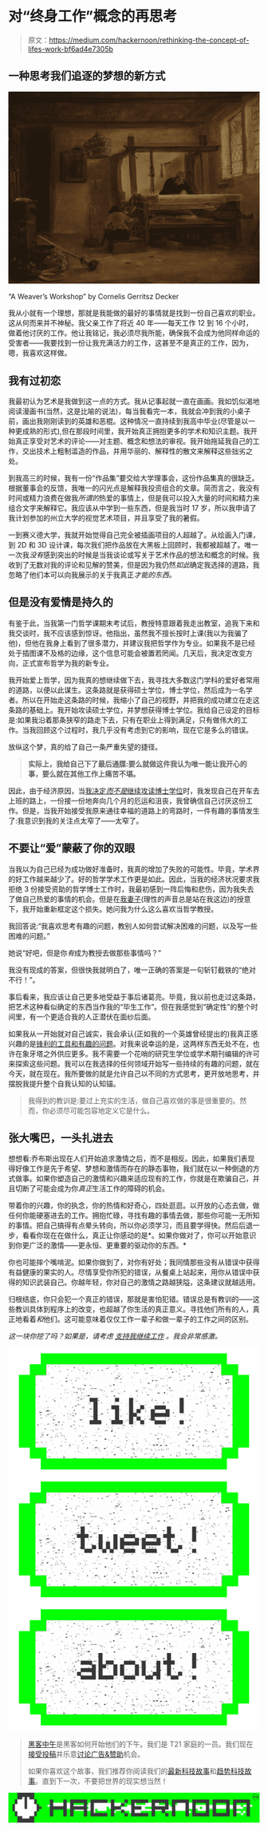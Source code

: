 # 对“终身工作”概念的再思考

> 原文：<https://medium.com/hackernoon/rethinking-the-concept-of-lifes-work-bf6ad4e7305b>

## 一种思考我们追逐的梦想的新方式

![](img/71019cd962b292084fc3eb739ebbe69b.png)

“A Weaver’s Workshop” by Cornelis Gerritsz Decker

我从小就有一个理想，那就是我能做的最好的事情就是找到一份自己喜欢的职业。这从何而来并不神秘。我父亲工作了将近 40 年——每天工作 12 到 16 个小时，做着他讨厌的工作。他让我铭记，我必须尽我所能，确保我不会成为他同样命运的受害者——我要找到一份让我充满活力的工作，这甚至不是真正的工作，因为，嗯，我喜欢这样做。

## 我有过初恋

我最初认为艺术是我做到这一点的方式。我从记事起就一直在画画。我如饥似渴地阅读漫画书(当然，这是比喻的说法)，每当我看完一本，我就会冲到我的小桌子前，画出我刚刚读到的英雄和恶棍。这种情况一直持续到我高中毕业(尽管是以一种更成熟的形式),但在那段时间里，我开始真正拥抱更多的学术和知识主题。我开始真正享受对艺术的评论——对主题、概念和想法的审视。我开始拖延我自己的工作，交出技术上粗制滥造的作品，并用华丽的、解释性的散文来解释这些拙劣之处。

到我高三的时候，我有一份“作品集”要交给大学理事会，这份作品集真的很缺乏。根据董事会的反馈，我唯一的闪光点是解释我投资组合的文章。简而言之，我没有时间或精力浪费在做我*所谓的*热爱的事情上，但是我可以投入大量的时间和精力来组合文字来解释它。我应该从中学到一些东西，但是我当时 17 岁，所以我申请了我计划参加的州立大学的视觉艺术项目，并且享受了我的暑假。

一到赛义德大学，我就开始觉得自己完全被插画项目的人超越了。从绘画入门课，到 2D 和 3D 设计课，每次我们把作品放在大黑板上回顾时，我都被超越了。唯一一次我*没有*感到突出的时候是当我谈论或写关于艺术作品的想法和概念的时候。我收到了无数对我的评论和见解的赞美，但是因为我仍然*如此*确定我选择的道路，我忽略了他们本可以向我展示的关于我真正*才能的东西。*

## 但是没有爱情是持久的

有鉴于此，当我第一门哲学课期末考试后，教授特意跟着我走出教室，追我下来和我交谈时，我不应该感到惊讶。他指出，虽然我不擅长按时上课(我以为我骗了他)，但他在我身上看到了很多潜力，并建议我把哲学作为专业。如果我不是已经处于插图课不及格的边缘，这个信息可能会被置若罔闻。几天后，我决定改变方向，正式宣布哲学为我的新专业。

我开始爱上哲学，因为我真的想继续做下去，我寻找大多数这门学科的爱好者常用的道路，以便以此谋生。这条路就是获得硕士学位，博士学位，然后成为一名学者。所以在开始走这条路的时候，我缩小了自己的视野，并把我的成功建立在走这条路的基础上。我开始攻读硕士学位，并梦想获得博士学位。我给自己设定的目标是:如果我沿着那条狭窄的路走下去，只有在职业上得到满足，只有做伟大的工作。当我回顾这个过程时，我几乎没有考虑到它的影响，现在它是多么的错误。

放纵这个梦，真的给了自己一条严重失望的捷径。

> **实际上，我给自己下了最后通牒:要么就做这件我认为唯一能让我开心的事，要么就在其他工作上痛苦不堪。**

因此，由于经济原因，当[我决定*而不是*继续攻读博士学位](/the-hodgepodge-institute/why-i-chose-to-give-up-on-academia-df6855611d0d#.7ux6byrv5)时，我发现自己在开车去上班的路上，一份接一份地奔向几个月的厄运和沮丧，我曾确信自己讨厌这份工作。但是，当我开始接受我原来通往幸福的道路上的弯路时，一件有趣的事情发生了:我意识到我的关注点太窄了——太窄了。

## 不要让“爱”蒙蔽了你的双眼

当我以为自己已经为成功做好准备时，我真的增加了失败的可能性。毕竟，学术界的好工作越来越少了。好的哲学学术工作更是如此。因此，当我的经济状况要求我拒绝 3 份接受资助的哲学博士工作时，我最初感到一阵后悔和悲伤，因为我失去了做自己热爱的事情的机会。但是在[我妻子](http://www.erinsturm.com/)(理性的声音总是站在我这边)的授意下，我开始重新框定这个损失。她问我为什么这么喜欢当哲学教授。

我回答说:“我喜欢思考有趣的问题，教别人如何尝试解决困难的问题，以及写一些困难的问题。”

她说“好吧，但是你*有*成为教授去做那些事情吗？”

我没有现成的答案，但很快我就明白了，唯一正确的答案是一句斩钉截铁的“绝对不行！”。

事后看来，我应该让自己更多地受益于事后诸葛亮。毕竟，我以前也走过这条路，把艺术这种看似确定的东西当作我的“毕生工作”。但在我感觉到“确定性”的整个时间里，有一个更适合我的人正潜伏在面纱后面。

如果我从一开始就对自己诚实，我会承认(正如我的一个英雄曾经提出的)我真正感兴趣的是[锋利的工具和有趣的问题](http://5by5.tv/b2w/14)。对我来说幸运的是，这两样东西无处不在，也许在象牙塔之外供应更多。我不需要一个花哨的研究生学位或学术期刊编辑的许可来探索这些问题。我可以在我选择的任何领域开始写一些持续的有趣的问题，就在今天，就在现在。我所要做的就是允许自己以不同的方式思考，更开放地思考，并摆脱我提升整个自我认知的认知锚。

> 我得到的教训是:要过上充实的生活，做自己喜欢做的事是很重要的。然而，你必须尽可能包容地定义它是什么。

## 张大嘴巴，一头扎进去

想想看:乔布斯出现在人们开始追求激情之后，而不是相反。因此，如果我们表现得好像工作是先于希望、梦想和激情而存在的静态事物，我们就在以一种倒退的方式做事。如果你塑造自己的激情和兴趣来适应现有的工作，你就是在欺骗自己，并且切断了可能会成为你*真正*生活工作的障碍的机会。

带着你的兴趣，你的执念，你的热情和好奇心，四处逛逛。以开放的心态去做，做任何你能硬塞进去的工作。拥抱忙碌，寻找有趣的事情去做，那些你可能一无所知的事情。把自己搞得有点晕头转向，所以你必须学习，而且要学得快。然后后退一步，看看你现在在做什么，真正让你感动的是*。如果你做对了，你可以开始意识到你更广泛的激情——更永恒、更重要的驱动你的东西。*

你也可能摔个嘴啃泥。如果你做到了，对你有好处；我同情那些没有从错误中获得有益健康的果实的人。尽情享受你所犯的错误，从餐桌上站起来，用你从错误中获得的知识武装自己。你越年轻，你对自己的激情之路越狭隘，这条建议就越适用。

归根结底，你只会犯一个真正的错误，那就是害怕犯错。错误总是有教训的——这些教训具体到程序上的改变，也超越了你生活的真正意义。寻找他们所有的人，真正地看着*和*他们。这可能意味着仅仅工作一辈子和做一辈子的工作之间的区别。

*这一块你挖了吗？如果是，请考虑* [*支持我继续工作*](https://www.patreon.com/Yourfool) *。我会非常感激。*

[![](img/50ef4044ecd4e250b5d50f368b775d38.png)](http://bit.ly/HackernoonFB)[![](img/979d9a46439d5aebbdcdca574e21dc81.png)](https://goo.gl/k7XYbx)[![](img/2930ba6bd2c12218fdbbf7e02c8746ff.png)](https://goo.gl/4ofytp)

> [黑客中午](http://bit.ly/Hackernoon)是黑客如何开始他们的下午。我们是 T21 家庭的一员。我们现在[接受投稿](http://bit.ly/hackernoonsubmission)并乐意[讨论广告&赞助](mailto:partners@amipublications.com)机会。
> 
> 如果你喜欢这个故事，我们推荐你阅读我们的[最新科技故事](http://bit.ly/hackernoonlatestt)和[趋势科技故事](https://hackernoon.com/trending)。直到下一次，不要把世界的现实想当然！

[![](img/be0ca55ba73a573dce11effb2ee80d56.png)](https://goo.gl/Ahtev1)